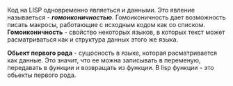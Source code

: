 Код на LISP одновременно являеться и данными. Это явление называеться - ***гомоиконичностью***. Гомоиконичность дает возможность писать макросы, работающие с исходным кодом как со списком. **Гомоиконичность** - свойство некоторых языков, в которых текст может расматриваться как и структура данных этого же языка.  

**Обьект первого рода** - сущосность в языке, которая расматривается как данные. Это значит, что ее можна записывать в переменую, передавать в функции и возвращать из функции. В lisp функции - это обьекты первого рода.